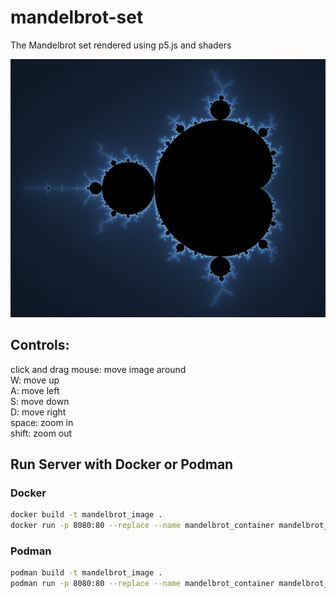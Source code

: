 # mandelbrot-set
The Mandelbrot set rendered using p5.js and shaders

![screenshot](./images/screenshot.png)

<h2>Controls:</h2>

click and drag mouse: move image around<br />
W: move up<br />
A: move left<br />
S: move down<br />
D: move right<br />
space: zoom in<br />
shift: zoom out

## Run Server with Docker or Podman
### Docker
```bash
docker build -t mandelbrot_image .
docker run -p 8080:80 --replace --name mandelbrot_container mandelbrot_image
```

### Podman
```bash
podman build -t mandelbrot_image .
podman run -p 8080:80 --replace --name mandelbrot_container mandelbrot_image
```
